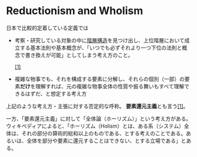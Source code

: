 # Reductionism and Wholism

日本で比較的定着している定義では

- 考察・研究している対象の中に[階層構造](https://ja.wikipedia.org/wiki/%E9%9A%8E%E5%B1%A4%E6%A7%8B%E9%80%A0)を見つけ出し、上位階層において成立する基本法則や基本概念が、「いつでも必ずそれより一つ下位の法則と概念で書き換えが可能」としてしまう考え方のこと。
    
    [[1]](https://ja.wikipedia.org/wiki/%E9%82%84%E5%85%83%E4%B8%BB%E7%BE%A9#cite_note-heibonenc-1)
    
- 複雑な物事でも、それを構成する要素に分解し、それらの個別（一部）の要素**だけ**を理解すれば、元の複雑な物事全体の性質や振る舞いもすべて理解できるはずだ、と想定する考え方

上記のような考え方・主張に対する否定的な呼称。 **要素還元主義**とも言う[[1]](https://ja.wikipedia.org/wiki/%E9%82%84%E5%85%83%E4%B8%BB%E7%BE%A9#cite_note-heibonenc-1)。

一方、「要素還元主義」に対して「全体論（ホーリズム）」という考え方がある。ウィキペディアによると、「ホーリズム（Holism）とは、ある系（システム）全体は、それの部分の算術的総和以上のものである、とする考えのことである。あるいは、全体を部分や要素に還元することはできない、とする立場である」とある。